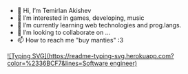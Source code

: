 - 👋 Hi, I’m Temirlan Akishev
- 👀 I’m interested in games, developing, music
- 🌱 I’m currently learning web technologies and prog.langs.
- 💞️ I’m looking to collaborate on ...
- 📫 How to reach me "buy manties" :3

<!---
Koffer0-0/Koffer0-0 is a ✨ special ✨ repository because its `README.md` (this file) appears on your GitHub profile.
You can click the Preview link to take a look at your changes.
--->

<!---Пример кода-->
[![Typing SVG](https://readme-typing-svg.herokuapp.com?color=%2336BCF7&lines=Software engineer)](https://git.io/typing-svg)
